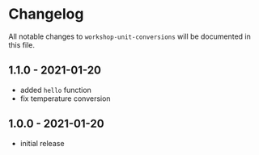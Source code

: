 # Changelog

All notable changes to `workshop-unit-conversions` will be documented in this file.

## 1.1.0 - 2021-01-20

- added `hello` function
- fix temperature conversion

## 1.0.0 - 2021-01-20

- initial release
